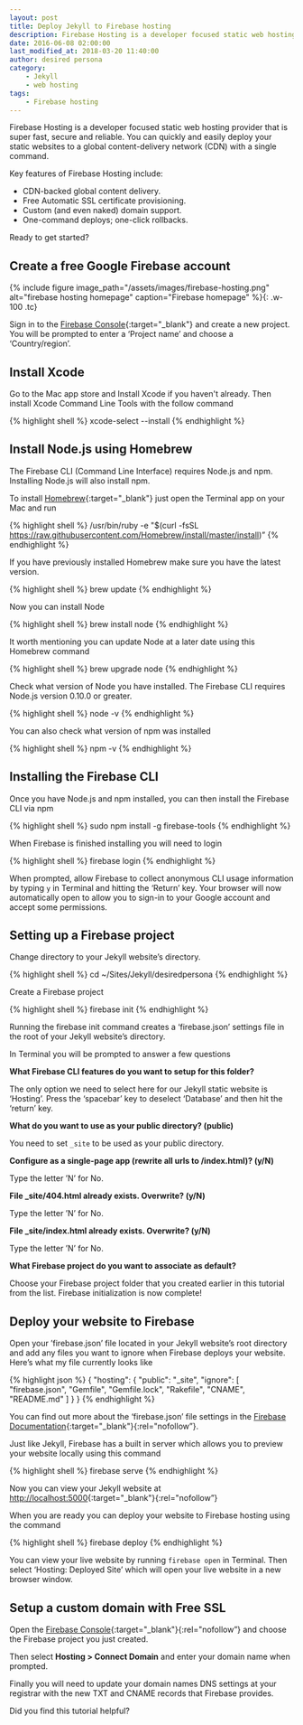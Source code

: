 ```yaml
---
layout: post
title: Deploy Jekyll to Firebase hosting
description: Firebase Hosting is a developer focused static web hosting provider that is super fast, secure and reliable. You can quickly and easily deploy your Jekyll static websites to a global content-delivery network (CDN) with a single command.
date: 2016-06-08 02:00:00
last_modified_at: 2018-03-20 11:40:00
author: desired persona
category:
    - Jekyll
    - web hosting
tags: 
    - Firebase hosting
---
```


Firebase Hosting is a developer focused static web hosting provider that is super fast, secure and reliable. You can quickly and easily deploy your static websites to a global content-delivery network (CDN) with a single command.

Key features of Firebase Hosting include:

- CDN-backed global content delivery.
- Free Automatic SSL certificate provisioning.
- Custom (and even naked) domain support.
- One-command deploys; one-click rollbacks.

Ready to get started?

## Create a free Google Firebase account

{% include figure image_path="/assets/images/firebase-hosting.png" alt="firebase hosting homepage" caption="Firebase homepage" %}{: .w-100 .tc}

Sign in to the [Firebase Console](https://firebase.google.com){:target="_blank"} and create a new project. You will be prompted to enter a ‘Project name’ and choose a ‘Country/region’.

## Install Xcode
Go to the Mac app store and Install Xcode if you haven't already. Then install Xcode Command Line Tools with the follow command


{% highlight shell %}
xcode-select --install
{% endhighlight %}

## Install Node.js using Homebrew

The Firebase CLI (Command Line Interface) requires Node.js and npm. Installing Node.js will also install npm.

To install [Homebrew](https://brew.sh){:target="_blank"} just open the Terminal app on your Mac and run

{% highlight shell %}
/usr/bin/ruby -e "$(curl -fsSL https://raw.githubusercontent.com/Homebrew/install/master/install)”
{% endhighlight %}

If you have previously installed Homebrew make sure you have the latest version.

{% highlight shell %}
brew update
{% endhighlight %}

Now you can install Node

{% highlight shell %}
brew install node
{% endhighlight %}

It worth mentioning you can update Node at a later date using this Homebrew command

{% highlight shell %}
brew upgrade node
{% endhighlight %}

Check what version of Node you have installed. The Firebase CLI requires Node.js version 0.10.0 or greater.

{% highlight shell %}
node -v
{% endhighlight %}

You can also check what version of npm was installed

{% highlight shell %}
npm -v
{% endhighlight %}

## Installing the Firebase CLI
Once you have Node.js and npm installed, you can then install the Firebase CLI via npm

{% highlight shell %}
sudo npm install -g firebase-tools
{% endhighlight %}

When Firebase is finished installing you will need to login

{% highlight shell %}
firebase login
{% endhighlight %}

When prompted, allow Firebase to collect anonymous CLI usage information by typing `y` in Terminal and hitting the ‘Return’ key. Your browser will now automatically open to allow you to sign-in  to your Google account and accept some permissions.

## Setting up a Firebase project

Change directory to your Jekyll website’s directory.

{% highlight shell %}
cd ~/Sites/Jekyll/desiredpersona
{% endhighlight %}

Create a Firebase project

{% highlight shell %}
firebase init
{% endhighlight %}

Running the firebase init command creates a ‘firebase.json’ settings file in the root of your Jekyll website’s directory.

In Terminal you will be prompted to answer a few questions

**What Firebase CLI features do you want to setup for this folder?**

The only option we need to select here for our Jekyll static website is ‘Hosting’. Press the ‘spacebar’ key to deselect ‘Database’ and then hit the ‘return’ key.

**What do you want to use as your public directory? (public)**

You need to set `_site` to be used as your public directory.

**Configure as a single-page app (rewrite all urls to /index.html)? (y/N)**

Type the letter ’N’ for No.

**File _site/404.html already exists. Overwrite? (y/N)**

Type the letter ’N’ for No.

**File _site/index.html already exists. Overwrite? (y/N)**

Type the letter ’N’ for No.

**What Firebase project do you want to associate as default?**

Choose your Firebase project folder that you created earlier in this tutorial from the list. Firebase initialization is now complete!


## Deploy your website to Firebase

Open your ’firebase.json’ file located in your Jekyll website’s root directory and add any files you want to ignore when Firebase deploys your website. Here’s what my file currently looks like

{% highlight json %}
{
  "hosting": {
    "public": "_site",
    "ignore": [
      "firebase.json",
      "Gemfile",
      "Gemfile.lock",
      "Rakefile",
      "CNAME",
      "README.md"
    ]
  }
}
{% endhighlight %}

You can find out more about the ‘firebase.json’ file settings in the [Firebase Documentation](https://firebase.google.com/docs/hosting/full-config#section-firebase-json){:target="_blank"}{:rel="nofollow”}.


Just like Jekyll, Firebase has a built in server which allows you to preview your website locally using this command

{% highlight shell %}
firebase serve
{% endhighlight %}

Now you can view your Jekyll website at [http://localhost:5000](http://localhost:5000){:target="_blank"}{:rel="nofollow”}

When you are ready you can deploy your website to Firebase hosting using the command

{% highlight shell %}
firebase deploy
{% endhighlight %}

You can view your live website by running `firebase open` in Terminal. Then select ‘Hosting: Deployed Site’ which will open your live website in a new browser window.

## Setup a custom domain with Free SSL
Open the [Firebase Console](https://console.firebase.google.com){:target="_blank"}{:rel="nofollow”} and choose the Firebase project you just created.

Then select **Hosting > Connect Domain** and enter your domain name when prompted.

Finally you will need to update your domain names DNS settings at your registrar with the new TXT and CNAME records that Firebase provides.

Did you find this tutorial helpful?

